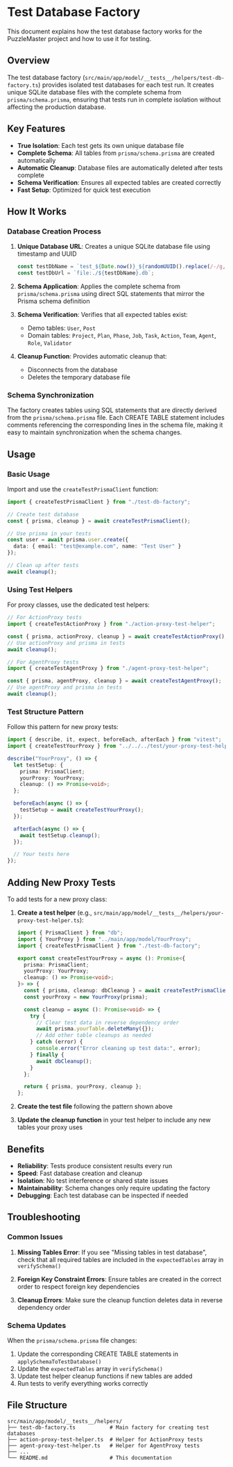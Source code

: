 # Test Database Factory

This document explains how the test database factory works for the PuzzleMaster project and how to use it for testing.

## Overview

The test database factory (`src/main/app/model/__tests__/helpers/test-db-factory.ts`) provides isolated test databases for each test run. It creates unique SQLite database files with the complete schema from `prisma/schema.prisma`, ensuring that tests run in complete isolation without affecting the production database.

## Key Features

- **True Isolation**: Each test gets its own unique database file
- **Complete Schema**: All tables from `prisma/schema.prisma` are created automatically
- **Automatic Cleanup**: Database files are automatically deleted after tests complete
- **Schema Verification**: Ensures all expected tables are created correctly
- **Fast Setup**: Optimized for quick test execution

## How It Works

### Database Creation Process

1. **Unique Database URL**: Creates a unique SQLite database file using timestamp and UUID
   ```typescript
   const testDbName = `test_${Date.now()}_${randomUUID().replace(/-/g, "")}`;
   const testDbUrl = `file:./${testDbName}.db`;
   ```

2. **Schema Application**: Applies the complete schema from `prisma/schema.prisma` using direct SQL statements that mirror the Prisma schema definition

3. **Schema Verification**: Verifies that all expected tables exist:
   - Demo tables: `User`, `Post`
   - Domain tables: `Project`, `Plan`, `Phase`, `Job`, `Task`, `Action`, `Team`, `Agent`, `Role`, `Validator`

4. **Cleanup Function**: Provides automatic cleanup that:
   - Disconnects from the database
   - Deletes the temporary database file

### Schema Synchronization

The factory creates tables using SQL statements that are directly derived from the `prisma/schema.prisma` file. Each CREATE TABLE statement includes comments referencing the corresponding lines in the schema file, making it easy to maintain synchronization when the schema changes.

## Usage

### Basic Usage

Import and use the `createTestPrismaClient` function:

```typescript
import { createTestPrismaClient } from "./test-db-factory";

// Create test database
const { prisma, cleanup } = await createTestPrismaClient();

// Use prisma in your tests
const user = await prisma.user.create({
  data: { email: "test@example.com", name: "Test User" }
});

// Clean up after tests
await cleanup();
```

### Using Test Helpers

For proxy classes, use the dedicated test helpers:

```typescript
// For ActionProxy tests
import { createTestActionProxy } from "./action-proxy-test-helper";

const { prisma, actionProxy, cleanup } = await createTestActionProxy();
// Use actionProxy and prisma in tests
await cleanup();

// For AgentProxy tests
import { createTestAgentProxy } from "./agent-proxy-test-helper";

const { prisma, agentProxy, cleanup } = await createTestAgentProxy();
// Use agentProxy and prisma in tests
await cleanup();
```

### Test Structure Pattern

Follow this pattern for new proxy tests:

```typescript
import { describe, it, expect, beforeEach, afterEach } from "vitest";
import { createTestYourProxy } from "../../../test/your-proxy-test-helper";

describe("YourProxy", () => {
  let testSetup: {
    prisma: PrismaClient;
    yourProxy: YourProxy;
    cleanup: () => Promise<void>;
  };

  beforeEach(async () => {
    testSetup = await createTestYourProxy();
  });

  afterEach(async () => {
    await testSetup.cleanup();
  });

  // Your tests here
});
```

## Adding New Proxy Tests

To add tests for a new proxy class:

1. **Create a test helper** (e.g., `src/main/app/model/__tests__/helpers/your-proxy-test-helper.ts`):
   ```typescript
   import { PrismaClient } from "db";
   import { YourProxy } from "../main/app/model/YourProxy";
   import { createTestPrismaClient } from "./test-db-factory";

   export const createTestYourProxy = async (): Promise<{
     prisma: PrismaClient;
     yourProxy: YourProxy;
     cleanup: () => Promise<void>;
   }> => {
     const { prisma, cleanup: dbCleanup } = await createTestPrismaClient();
     const yourProxy = new YourProxy(prisma);

     const cleanup = async (): Promise<void> => {
       try {
         // Clear test data in reverse dependency order
         await prisma.yourTable.deleteMany({});
         // Add other table cleanups as needed
       } catch (error) {
         console.error("Error cleaning up test data:", error);
       } finally {
         await dbCleanup();
       }
     };

     return { prisma, yourProxy, cleanup };
   };
   ```

2. **Create the test file** following the pattern shown above

3. **Update the cleanup function** in your test helper to include any new tables your proxy uses

## Benefits

- **Reliability**: Tests produce consistent results every run
- **Speed**: Fast database creation and cleanup
- **Isolation**: No test interference or shared state issues
- **Maintainability**: Schema changes only require updating the factory
- **Debugging**: Each test database can be inspected if needed

## Troubleshooting

### Common Issues

1. **Missing Tables Error**: If you see "Missing tables in test database", check that all required tables are included in the `expectedTables` array in `verifySchema()`

2. **Foreign Key Constraint Errors**: Ensure tables are created in the correct order to respect foreign key dependencies

3. **Cleanup Errors**: Make sure the cleanup function deletes data in reverse dependency order

### Schema Updates

When the `prisma/schema.prisma` file changes:

1. Update the corresponding CREATE TABLE statements in `applySchemaToTestDatabase()`
2. Update the `expectedTables` array in `verifySchema()`
3. Update test helper cleanup functions if new tables are added
4. Run tests to verify everything works correctly

## File Structure

```
src/main/app/model/__tests__/helpers/
├── test-db-factory.ts           # Main factory for creating test databases
├── action-proxy-test-helper.ts  # Helper for ActionProxy tests
├── agent-proxy-test-helper.ts   # Helper for AgentProxy tests
├── ...
└── README.md                    # This documentation
```
